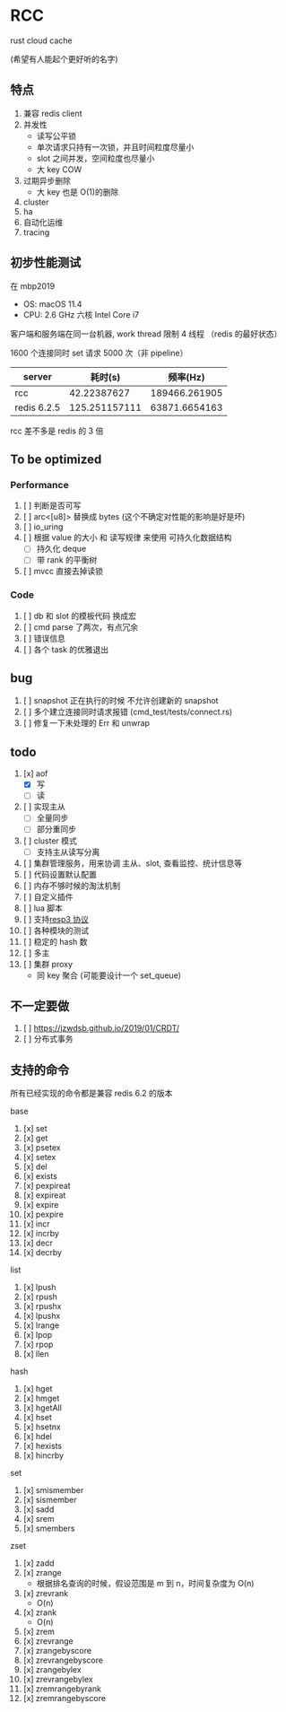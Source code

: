# RCC

rust cloud cache

(希望有人能起个更好听的名字)

## 特点

1. 兼容 redis client
1. 并发性
   - 读写公平锁
   - 单次请求只持有一次锁，并且时间粒度尽量小
   - slot 之间并发，空间粒度也尽量小
   - 大 key COW
1. 过期异步删除
   - 大 key 也是 O(1)的删除
1. cluster
1. ha
1. 自动化运维
1. tracing

## 初步性能测试

在 mbp2019

- OS: macOS 11.4
- CPU: 2.6 GHz 六核 Intel Core i7

客户端和服务端在同一台机器, work thread 限制 4 线程 （redis 的最好状态）

1600 个连接同时 set 请求 5000 次（非 pipeline）

| server      | 耗时(s)       | 频率(Hz)      |
| ----------- | ------------- | ------------- |
| rcc         | 42.22387627   | 189466.261905 |
| redis 6.2.5 | 125.251157111 | 63871.6654163 |

rcc 差不多是 redis 的 3 倍

## To be optimized

### Performance

1. [ ] 判断是否可写
1. [ ] arc<[u8]> 替换成 bytes (这个不确定对性能的影响是好是坏)
1. [ ] io_uring
1. [ ] 根据 value 的大小 和 读写规律 来使用 可持久化数据结构
   - [ ] 持久化 deque
   - [ ] 带 rank 的平衡树
1. [ ] mvcc 直接去掉读锁

### Code

1. [ ] db 和 slot 的模板代码 换成宏
1. [ ] cmd parse 了两次，有点冗余
1. [ ] 错误信息
1. [ ] 各个 task 的优雅退出

## bug

1. [ ] snapshot 正在执行的时候 不允许创建新的 snapshot
1. [ ] 多个建立连接同时请求报错 (cmd_test/tests/connect.rs)
1. [ ] 修复一下未处理的 Err 和 unwrap

## todo

1. [x] aof
   - [x] 写
   - [ ] 读
1. [ ] 实现主从
   - [ ] 全量同步
   - [ ] 部分重同步
1. [ ] cluster 模式
   - [ ] 支持主从读写分离
1. [ ] 集群管理服务，用来协调 主从、slot, 查看监控、统计信息等
1. [ ] 代码设置默认配置
1. [ ] 内存不够时候的淘汰机制
1. [ ] 自定义插件
1. [ ] lua 脚本
1. [ ] 支持[resp3 协议](https://www.zeekling.cn/articles/2021/01/10/1610263628832.html)
1. [ ] 各种模块的测试
1. [ ] 稳定的 hash 数
1. [ ] 多主
1. [ ] 集群 proxy
   - 同 key 聚合 (可能要设计一个 set_queue)

## 不一定要做

1. [ ] <https://jzwdsb.github.io/2019/01/CRDT/>
1. [ ] 分布式事务

## 支持的命令

所有已经实现的命令都是兼容 redis 6.2 的版本

base

1. [x] set
1. [x] get
1. [x] psetex
1. [x] setex
1. [x] del
1. [x] exists
1. [x] pexpireat
1. [x] expireat
1. [x] expire
1. [x] pexpire
1. [x] incr
1. [x] incrby
1. [x] decr
1. [x] decrby

list

1. [x] lpush
1. [x] rpush
1. [x] rpushx
1. [x] lpushx
1. [x] lrange
1. [x] lpop
1. [x] rpop
1. [x] llen

hash

1. [x] hget
1. [x] hmget
1. [x] hgetAll
1. [x] hset
1. [x] hsetnx
1. [x] hdel
1. [x] hexists
1. [x] hincrby

set

1. [x] smismember
1. [x] sismember
1. [x] sadd
1. [x] srem
1. [x] smembers

zset

1. [x] zadd
1. [x] zrange
   - 根据排名查询的时候，假设范围是 m 到 n，时间复杂度为 O(n)
1. [x] zrevrank
   - O(n)
1. [x] zrank
   - O(n)
1. [x] zrem
1. [x] zrevrange
1. [x] zrangebyscore
1. [x] zrevrangebyscore
1. [x] zrangebylex
1. [x] zrevrangebylex
1. [x] zremrangebyrank
1. [x] zremrangebyscore

